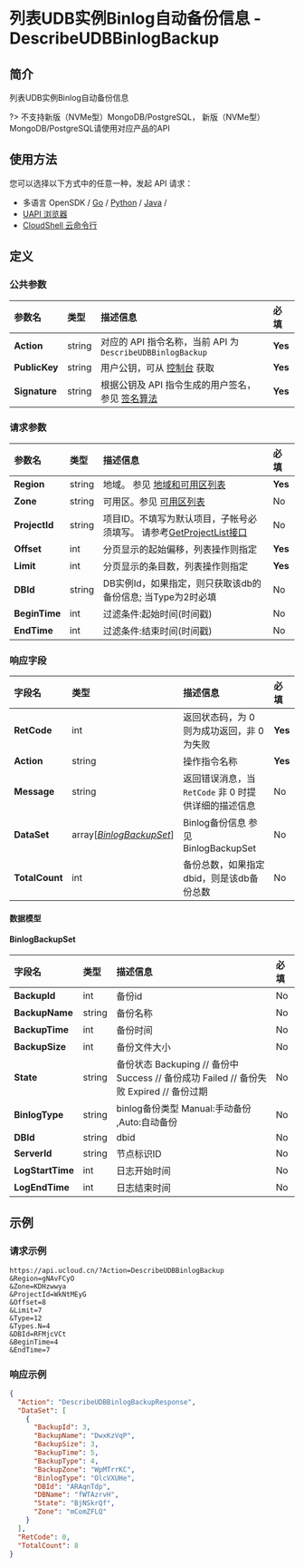 # 列表UDB实例Binlog自动备份信息 - DescribeUDBBinlogBackup

## 简介

列表UDB实例Binlog自动备份信息

?> 不支持新版（NVMe型）MongoDB/PostgreSQL， 新版（NVMe型）MongoDB/PostgreSQL请使用对应产品的API




## 使用方法

您可以选择以下方式中的任意一种，发起 API 请求：
- 多语言 OpenSDK / [Go](https://github.com/ucloud/ucloud-sdk-go) / [Python](https://github.com/ucloud/ucloud-sdk-python3) / [Java](https://github.com/ucloud/ucloud-sdk-java) /
- [UAPI 浏览器](https://console.ucloud.cn/uapi/detail?id=DescribeUDBBinlogBackup)
- [CloudShell 云命令行](https://shell.ucloud.cn/)


## 定义

### 公共参数

| 参数名 | 类型 | 描述信息 | 必填 |
|:---|:---|:---|:---|
| **Action**     | string  | 对应的 API 指令名称，当前 API 为 `DescribeUDBBinlogBackup`                        | **Yes** |
| **PublicKey**  | string  | 用户公钥，可从 [控制台](https://console.ucloud.cn/uapi/apikey) 获取                                             | **Yes** |
| **Signature**  | string  | 根据公钥及 API 指令生成的用户签名，参见 [签名算法](api/summary/signature.md)  | **Yes** |

### 请求参数

| 参数名 | 类型 | 描述信息 | 必填 |
|:---|:---|:---|:---|
| **Region** | string | 地域。 参见 [地域和可用区列表](https://docs.ucloud.cn/api/summary/regionlist) |**Yes**|
| **Zone** | string | 可用区。参见 [可用区列表](https://docs.ucloud.cn/api/summary/regionlist) |No|
| **ProjectId** | string | 项目ID。不填写为默认项目，子帐号必须填写。 请参考[GetProjectList接口](https://docs.ucloud.cn/api/summary/get_project_list) |No|
| **Offset** | int | 分页显示的起始偏移，列表操作则指定 |**Yes**|
| **Limit** | int | 分页显示的条目数，列表操作则指定 |**Yes**|
| **DBId** | string | DB实例Id，如果指定，则只获取该db的备份信息; 当Type为2时必填 |No|
| **BeginTime** | int | 过滤条件:起始时间(时间戳) |No|
| **EndTime** | int | 过滤条件:结束时间(时间戳) |No|

### 响应字段

| 字段名 | 类型 | 描述信息 | 必填 |
|:---|:---|:---|:---|
| **RetCode** | int | 返回状态码，为 0 则为成功返回，非 0 为失败 |**Yes**|
| **Action** | string | 操作指令名称 |**Yes**|
| **Message** | string | 返回错误消息，当 `RetCode` 非 0 时提供详细的描述信息 |No|
| **DataSet** | array[[*BinlogBackupSet*](#BinlogBackupSet)] | Binlog备份信息 参见BinlogBackupSet |No|
| **TotalCount** | int | 备份总数，如果指定dbid，则是该db备份总数 |No|

#### 数据模型


#### BinlogBackupSet

| 字段名 | 类型 | 描述信息 | 必填 |
|:---|:---|:---|:---|
| **BackupId** | int | 备份id |No|
| **BackupName** | string | 备份名称 |No|
| **BackupTime** | int | 备份时间 |No|
| **BackupSize** | int | 备份文件大小 |No|
| **State** | string | 备份状态 Backuping // 备份中 Success // 备份成功 Failed // 备份失败 Expired // 备份过期 |No|
| **BinlogType** | string | binlog备份类型 Manual:手动备份 ,Auto:自动备份 |No|
| **DBId** | string | dbid |No|
| **ServerId** | string | 节点标识ID  |No|
| **LogStartTime** | int | 日志开始时间 |No|
| **LogEndTime** | int | 日志结束时间 |No|

## 示例

### 请求示例
    
```
https://api.ucloud.cn/?Action=DescribeUDBBinlogBackup
&Region=gNAvFCyO
&Zone=KDHzwwya
&ProjectId=WkNtMEyG
&Offset=8
&Limit=7
&Type=12
&Types.N=4
&DBId=RFMjcVCt
&BeginTime=4
&EndTime=7
```

### 响应示例
    
```json
{
  "Action": "DescribeUDBBinlogBackupResponse",
  "DataSet": [
    {
      "BackupId": 3,
      "BackupName": "DwxKzVqP",
      "BackupSize": 3,
      "BackupTime": 5,
      "BackupType": 4,
      "BackupZone": "WpMTrrKC",
      "BinlogType": "OlcVXUHe",
      "DBId": "ARAqnTdp",
      "DBName": "fWTAzrvH",
      "State": "BjNSkrQf",
      "Zone": "mComZFLQ"
    }
  ],
  "RetCode": 0,
  "TotalCount": 8
}
```





